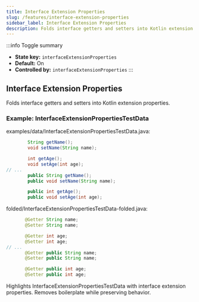 ```yaml
---
title: Interface Extension Properties
slug: /features/interface-extension-properties
sidebar_label: Interface Extension Properties
description: Folds interface getters and setters into Kotlin extension properties.
---
```


:::info Toggle summary
- **State key:** `interfaceExtensionProperties`
- **Default:** On
- **Controlled by:** `interfaceExtensionProperties`
:::

## Interface Extension Properties
Folds interface getters and setters into Kotlin extension properties.

### Example: InterfaceExtensionPropertiesTestData

examples/data/InterfaceExtensionPropertiesTestData.java:
```java
        String getName();
        void setName(String name);

        int getAge();
        void setAge(int age);
// ...
        public String getName();
        public void setName(String name);

        public int getAge();
        public void setAge(int age);
```

folded/InterfaceExtensionPropertiesTestData-folded.java:
```java
       @Getter String name;
       @Setter String name;

       @Getter int age;
       @Setter int age;
// ...
       @Getter public String name;
       @Setter public String name;

       @Getter public int age;
       @Setter public int age;
```

Highlights InterfaceExtensionPropertiesTestData with interface extension properties.
Removes boilerplate while preserving behavior.
